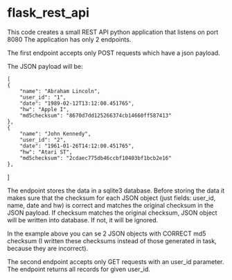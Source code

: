 # flask_rest_api
This code creates a small REST API python application that listens on port 8080
The application has only 2 endpoints.

The first endpoint accepts only POST requests which have a json payload.
 
The JSON payload will be:
 
    [
    {
        "name": "Abraham Lincoln",
        "user_id": "1",
        "date": "1989-02-12T13:12:00.451765",
        "hw": "Apple I",
        "md5checksum": "8670d7dd125266374cb14660ff587413"
    },
    {
        "name": "John Kennedy",
        "user_id": "2",
        "date": "1961-01-26T14:12:00.451765",
        "hw": "Atari ST",
        "md5checksum": "2cdaec775db46ccbf10403bf1bcb2e16"
    },
    
]

The endpoint stores the data in a sqlite3 database.
Before storing the data it makes sure that the checksum for each
JSON object (just fields: user_id, name, date and hw) is correct and matches the original checksum in the JSON payload.
If checksum matches the original checksum, JSON object will be written into database. If not, it will be ignored.

In the example above you can se 2 JSON objects with CORRECT md5 checksum (I written these checksums instead of those generated in task,
because they are incorrect).
  
The second endpoint accepts only GET requests with an user_id parameter. The endpoint returns  all records for given user_id.
